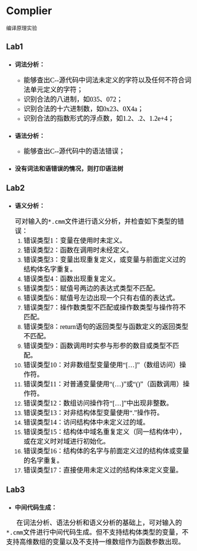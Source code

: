 # Complier
编译原理实验
## Lab1
-  ### <font face="宋体">词法分析：</font>
    - <font color=black size=4 face="宋体">能够查出C--源代码中词法未定义的字符以及任何不符合词法单元定义的字符；</font>
    - <font color=black size=4 face="宋体">识别合法的八进制，如035、072；</font>
    - <font color=black size=4 face="宋体">识别合法的十六进制数，如0x23、0X4a；</font>
    - <font color=black size=4 face="宋体">识别合法的指数形式的浮点数，如1.2、.2、1.2e+4；</font>
- ### <font face="宋体">语法分析：</font>
    - <font color=black size=4 face="宋体">能够查出C--源代码中的语法错误；</font>
- ### <font face="宋体">没有词法和语错误的情况，则打印语法树</font>

## Lab2
-  ### <font face="宋体">语义分析：</font>
    <font color=black size=4 face="宋体">可对输入的`*.cmm`文件进行语义分析，并检查如下类型的错误：</font>
    1. <font color=black size=4 face="宋体">错误类型1：变量在使用时未定义。</font>
    2. <font color=black size=4 face="宋体">错误类型2：函数在调用时未经定义。</font>
    3. <font color=black size=4 face="宋体">错误类型3：变量出现重复定义，或变量与前面定义过的结构体名字重复。</font>
    4. <font color=black size=4 face="宋体">错误类型4：函数出现重复定义。</font>
    5. <font color=black size=4 face="宋体">错误类型5：赋值号两边的表达式类型不匹配。</font>
    6. <font color=black size=4 face="宋体">错误类型6：赋值号左边出现一个只有右值的表达式。</font>
    7. <font color=black size=4 face="宋体">错误类型7：操作数类型不匹配或操作数类型与操作符不匹配。</font>
    8. <font color=black size=4 face="宋体">错误类型8：return语句的返回类型与函数定义的返回类型不匹配。</font>
    9. <font color=black size=4 face="宋体">错误类型9：函数调用时实参与形参的数目或类型不匹配。</font>
    10. <font color=black size=4 face="宋体">错误类型10：对非数组型变量使用“[…]”（数组访问）操作符。</font>
    11. <font color=black size=4 face="宋体">错误类型11：对普通变量使用“(…)”或“()”（函数调用）操作符。</font>
    12. <font color=black size=4 face="宋体">错误类型12：数组访问操作符“[…]”中出现非整数。</font>
    13. <font color=black size=4 face="宋体">错误类型13：对非结构体型变量使用“.”操作符。</font>
    14. <font color=black size=4 face="宋体">错误类型14：访问结构体中未定义过的域。</font>
    15. <font color=black size=4 face="宋体">错误类型15：结构体中域名重复定义（同一结构体中），或在定义时对域进行初始化。</font>
    16. <font color=black size=4 face="宋体">错误类型16：结构体的名字与前面定义过的结构体或变量的名字重复。</font>
    17. <font color=black size=4 face="宋体">错误类型17：直接使用未定义过的结构体来定义变量。</font>

## Lab3
-  ### <font face="宋体">中间代码生成：</font>
&emsp;&emsp;<font color=black size=4 face="宋体">在词法分析、语法分析和语义分析的基础上，可对输入的`*.cmm`文件进行中间代码生成。但不支持结构体类型的变量，不支持高维数组的变量以及不支持一维数组作为函数参数出现。</font>



